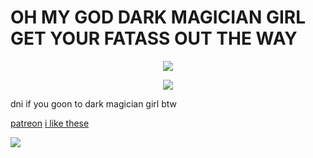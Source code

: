 # OH MY GOD DARK MAGICIAN GIRL GET YOUR FATASS OUT THE WAY



<p align="center">
  <img src="https://github.com/user-attachments/assets/f15fa370-5978-4f45-bc9c-eb3e2665eb51" />
</p>


<p align="center">
  <img src="https://yokai.crd.co/assets/images/image06.png?v=b4df531c" />
</p>


dni if you goon to dark magician girl btw


[patreon](https://www.patreon.com/rice147/about)
[i like these](https://rentry.co/scpstandsforsexualitychangepronouns)

![](https://komarev.com/ghpvc/?username=your-github-username&color=yellowgreen)
